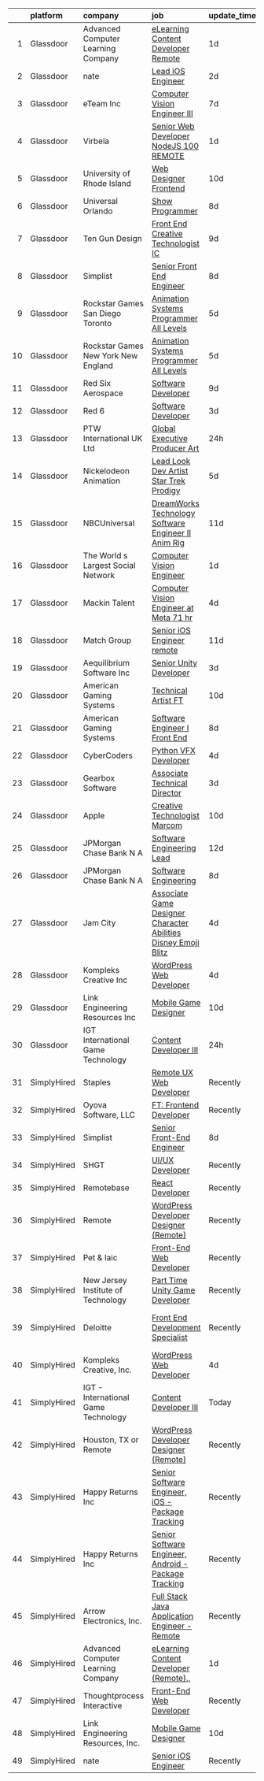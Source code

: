 

|    | platform    | company                               | job                                                                                                                                                                                                                                                                                                                                                                                                                                                                                                                                                                                                                                                                                                                                                                                                                                                                                                                                                                                                                                                                                                                                                                                                                                                                                                                                                           | update_time   | location                          |
|---:|:------------|:--------------------------------------|:--------------------------------------------------------------------------------------------------------------------------------------------------------------------------------------------------------------------------------------------------------------------------------------------------------------------------------------------------------------------------------------------------------------------------------------------------------------------------------------------------------------------------------------------------------------------------------------------------------------------------------------------------------------------------------------------------------------------------------------------------------------------------------------------------------------------------------------------------------------------------------------------------------------------------------------------------------------------------------------------------------------------------------------------------------------------------------------------------------------------------------------------------------------------------------------------------------------------------------------------------------------------------------------------------------------------------------------------------------------|:--------------|:----------------------------------|
|  1 | Glassdoor   | Advanced Computer Learning Company    | [eLearning Content Developer  Remote   ](https://www.glassdoor.com/partner/jobListing.htm?pos=107&ao=1136043&s=58&guid=00000181999ecc8db5a8de938fff6e73&src=GD_JOB_AD&t=SR&vt=w&ea=1&cs=1_91086695&cb=1656139730404&jobListingId=1007959320343&jrtk=3-0-1g6cptj5jkbkj801-1g6cptj66k25a800-00f7b1387dfbb78e-)                                                                                                                                                                                                                                                                                                                                                                                                                                                                                                                                                                                                                                                                                                                                                                                                                                                                                                                                                                                                                                                  | 1d            | Remote                            |
|  2 | Glassdoor   | nate                                  | [Lead iOS Engineer](https://www.glassdoor.com/partner/jobListing.htm?pos=125&ao=1136043&s=58&guid=00000181999ecc8db5a8de938fff6e73&src=GD_JOB_AD&t=SR&vt=w&cs=1_41795388&cb=1656139730406&jobListingId=1007956975997&jrtk=3-0-1g6cptj5jkbkj801-1g6cptj66k25a800-06526f89c955daa9-)                                                                                                                                                                                                                                                                                                                                                                                                                                                                                                                                                                                                                                                                                                                                                                                                                                                                                                                                                                                                                                                                            | 2d            | New York, NY                      |
|  3 | Glassdoor   | eTeam Inc                             | [Computer Vision Engineer III](https://www.glassdoor.com/partner/jobListing.htm?pos=121&ao=1136043&s=58&guid=00000181999ecc8db5a8de938fff6e73&src=GD_JOB_AD&t=SR&vt=w&cs=1_a6db9d21&cb=1656139730405&jobListingId=1007947548333&jrtk=3-0-1g6cptj5jkbkj801-1g6cptj66k25a800-ea5978644491911a-)                                                                                                                                                                                                                                                                                                                                                                                                                                                                                                                                                                                                                                                                                                                                                                                                                                                                                                                                                                                                                                                                 | 7d            | Menlo Park, CA                    |
|  4 | Glassdoor   | Virbela                               | [Senior Web Developer   NodeJS  100  REMOTE ](https://www.glassdoor.com/partner/jobListing.htm?pos=108&ao=1136043&s=58&guid=00000181999ecc8db5a8de938fff6e73&src=GD_JOB_AD&t=SR&vt=w&cs=1_db657e86&cb=1656139730404&jobListingId=1007959576278&jrtk=3-0-1g6cptj5jkbkj801-1g6cptj66k25a800-e0a7dd07c48b0da5-)                                                                                                                                                                                                                                                                                                                                                                                                                                                                                                                                                                                                                                                                                                                                                                                                                                                                                                                                                                                                                                                  | 1d            | Houston, TX                       |
|  5 | Glassdoor   | University of Rhode Island            | [Web Designer   Frontend](https://www.glassdoor.com/partner/jobListing.htm?pos=113&ao=1136043&s=58&guid=00000181999ecc8db5a8de938fff6e73&src=GD_JOB_AD&t=SR&vt=w&cs=1_0280cd28&cb=1656139730404&jobListingId=1007939185950&jrtk=3-0-1g6cptj5jkbkj801-1g6cptj66k25a800-cec50dc6a3bfc729-)                                                                                                                                                                                                                                                                                                                                                                                                                                                                                                                                                                                                                                                                                                                                                                                                                                                                                                                                                                                                                                                                      | 10d           | Kingston, RI                      |
|  6 | Glassdoor   | Universal Orlando                     | [Show Programmer](https://www.glassdoor.com/partner/jobListing.htm?pos=124&ao=1136043&s=58&guid=00000181999ecc8db5a8de938fff6e73&src=GD_JOB_AD&t=SR&vt=w&cs=1_da0aa146&cb=1656139730406&jobListingId=1007945787954&jrtk=3-0-1g6cptj5jkbkj801-1g6cptj66k25a800-023952f04ab6a153-)                                                                                                                                                                                                                                                                                                                                                                                                                                                                                                                                                                                                                                                                                                                                                                                                                                                                                                                                                                                                                                                                              | 8d            | Orlando, FL                       |
|  7 | Glassdoor   | Ten Gun Design                        | [Front End Creative Technologist  IC ](https://www.glassdoor.com/partner/jobListing.htm?pos=114&ao=1136043&s=58&guid=00000181999ecc8db5a8de938fff6e73&src=GD_JOB_AD&t=SR&vt=w&ea=1&cs=1_7ac87fad&cb=1656139730404&jobListingId=1007941488320&jrtk=3-0-1g6cptj5jkbkj801-1g6cptj66k25a800-e8ce92e533f185db-)                                                                                                                                                                                                                                                                                                                                                                                                                                                                                                                                                                                                                                                                                                                                                                                                                                                                                                                                                                                                                                                    | 9d            | Seattle, WA                       |
|  8 | Glassdoor   | Simplist                              | [Senior Front End Engineer](https://www.glassdoor.com/partner/jobListing.htm?pos=116&ao=1136043&s=58&guid=00000181999ecc8db5a8de938fff6e73&src=GD_JOB_AD&t=SR&vt=w&ea=1&cs=1_55231c88&cb=1656139730405&jobListingId=1007945571517&jrtk=3-0-1g6cptj5jkbkj801-1g6cptj66k25a800-75bb4710fd1ef481-)                                                                                                                                                                                                                                                                                                                                                                                                                                                                                                                                                                                                                                                                                                                                                                                                                                                                                                                                                                                                                                                               | 8d            | New York, NY                      |
|  9 | Glassdoor   | Rockstar Games San Diego   Toronto    | [Animation Systems Programmer  All Levels ](https://www.glassdoor.com/partner/jobListing.htm?pos=117&ao=1136043&s=58&guid=00000181999ecc8db5a8de938fff6e73&src=GD_JOB_AD&t=SR&vt=w&cs=1_aceb3b9e&cb=1656139730405&jobListingId=1007950728719&jrtk=3-0-1g6cptj5jkbkj801-1g6cptj66k25a800-9e931be0e57cc988-)                                                                                                                                                                                                                                                                                                                                                                                                                                                                                                                                                                                                                                                                                                                                                                                                                                                                                                                                                                                                                                                    | 5d            | Carlsbad, CA                      |
| 10 | Glassdoor   | Rockstar Games New York   New England | [Animation Systems Programmer  All Levels ](https://www.glassdoor.com/partner/jobListing.htm?pos=112&ao=1136043&s=58&guid=00000181999ecc8db5a8de938fff6e73&src=GD_JOB_AD&t=SR&vt=w&cs=1_0fa9d9f2&cb=1656139730404&jobListingId=1007950075293&jrtk=3-0-1g6cptj5jkbkj801-1g6cptj66k25a800-c95ba7cadc853e58-)                                                                                                                                                                                                                                                                                                                                                                                                                                                                                                                                                                                                                                                                                                                                                                                                                                                                                                                                                                                                                                                    | 5d            | Manhattan                         |
| 11 | Glassdoor   | Red Six Aerospace                     | [Software Developer](https://www.glassdoor.com/partner/jobListing.htm?pos=122&ao=1136043&s=58&guid=00000181999ecc8db5a8de938fff6e73&src=GD_JOB_AD&t=SR&vt=w&cs=1_08ea8014&cb=1656139730405&jobListingId=1007942841251&jrtk=3-0-1g6cptj5jkbkj801-1g6cptj66k25a800-d9493599b9a06e8e-)                                                                                                                                                                                                                                                                                                                                                                                                                                                                                                                                                                                                                                                                                                                                                                                                                                                                                                                                                                                                                                                                           | 9d            | Orlando, FL                       |
| 12 | Glassdoor   | Red 6                                 | [Software Developer](https://www.glassdoor.com/partner/jobListing.htm?pos=101&ao=1110586&s=58&guid=00000181999ecc8db5a8de938fff6e73&src=GD_JOB_AD&t=SR&vt=w&ea=1&cs=1_0a4c3761&cb=1656139730403&jobListingId=1007954506966&cpc=14D5209370AEC984&jrtk=3-0-1g6cptj5jkbkj801-1g6cptj66k25a800-5c4ab0b83e9db3fd--6NYlbfkN0BKgzQyzTF1Q9mOsR1amaS-juVGLjHt5Cdom-gEF9y-xS0Vel0hhr33OUoAFojkZTzCCxyAhIwoQ3SKk3r6crmKD9iTbnHnckuIkOAw5our6bD3BudqyrmfNQD5cy0RhvJxJo-ysTYFanxeGh09IpdfdRulBhDWqkk0Jq2ImeYR9SWRM0iCMeUKtOM3fPJzZTpwb6-BSE3N4fvleV8FRRJzSffLeNsIJyJtbeETxJ-hLjAzaRYLg-6czMMy-heOTX2pZrBfzrB21vjhn-XCKTTRpyrPNq0cGVQ_YMKa99uOTW9pWv8btXjTXsZ8iQgjSO3DiOfJXTid89CRWcLEbAb0bET-vnqitzRJbF8PtIkrVPmYru4rJj7w7j83wYxJtVlB-AdSmDGSUyJ02AXDXnezDDyZamCHueOPzLMtIp6P5G-KkedmlpZ4cyRzY2jP47fBzsWcIkv0j9c7zLV9wIEvc80TeSo6bQSvquxUHLhFjbmuFsTsTOZARuU6SpK80AYu3ozF3dV12g%3D%3D)                                                                                                                                                                                                                                                                                                                                                                                                                                                                                     | 3d            | Orlando, FL                       |
| 13 | Glassdoor   | PTW International UK Ltd              | [Global Executive Producer   Art](https://www.glassdoor.com/partner/jobListing.htm?pos=130&ao=1136043&s=58&guid=00000181999ecc8db5a8de938fff6e73&src=GD_JOB_AD&t=SR&vt=w&cs=1_72a7528b&cb=1656139730406&jobListingId=1007961676740&jrtk=3-0-1g6cptj5jkbkj801-1g6cptj66k25a800-009e8a390485aadf-)                                                                                                                                                                                                                                                                                                                                                                                                                                                                                                                                                                                                                                                                                                                                                                                                                                                                                                                                                                                                                                                              | 24h           | Remote                            |
| 14 | Glassdoor   | Nickelodeon Animation                 | [Lead Look Dev Artist  Star Trek  Prodigy ](https://www.glassdoor.com/partner/jobListing.htm?pos=110&ao=1136043&s=58&guid=00000181999ecc8db5a8de938fff6e73&src=GD_JOB_AD&t=SR&vt=w&cs=1_bbc82c88&cb=1656139730404&jobListingId=1007950659860&jrtk=3-0-1g6cptj5jkbkj801-1g6cptj66k25a800-084bc707f801fc6a-)                                                                                                                                                                                                                                                                                                                                                                                                                                                                                                                                                                                                                                                                                                                                                                                                                                                                                                                                                                                                                                                    | 5d            | Burbank, CA                       |
| 15 | Glassdoor   | NBCUniversal                          | [DreamWorks Technology   Software Engineer II  Anim Rig](https://www.glassdoor.com/partner/jobListing.htm?pos=127&ao=1136043&s=58&guid=00000181999ecc8db5a8de938fff6e73&src=GD_JOB_AD&t=SR&vt=w&cs=1_6c4fc6a1&cb=1656139730406&jobListingId=1007936861042&jrtk=3-0-1g6cptj5jkbkj801-1g6cptj66k25a800-b75bed2f44240c69-)                                                                                                                                                                                                                                                                                                                                                                                                                                                                                                                                                                                                                                                                                                                                                                                                                                                                                                                                                                                                                                       | 11d           | Glendale, CA                      |
| 16 | Glassdoor   | The World s Largest Social Network    | [Computer Vision Engineer](https://www.glassdoor.com/partner/jobListing.htm?pos=105&ao=1110586&s=58&guid=00000181999ecc8db5a8de938fff6e73&src=GD_JOB_AD&t=SR&vt=w&cs=1_9d403fe3&cb=1656139730403&jobListingId=1007959309495&cpc=B076152010A3B66C&jrtk=3-0-1g6cptj5jkbkj801-1g6cptj66k25a800-af5dd4166af6c1f8--6NYlbfkN0DSgjPPcnEdvoK3uuxfISLALE6pB1FR7YSHOr_tSg5_QGIhoz_2VqUepdcKLBLI_zTPw6a1MlZ4HLe5NBPB_tOjd_myCJFAFz3GmxDY_pZsuUpvLW3QgJ2X7g9Fz86mkrDYH8AYS7v0116ImylpRMZ8L3XLHBZfQmAK7oTuHCcEWlr3CFOwkqw270FdoTJJD3ZZ211vKUzVSAWKMKFkJml_zLv1GEQDN2l9eH7SAqvDX23awk7EDz0GFcbHpe5KS9JLJkS4cbpA0i3MBOdTMhDCzBL1h1Irmz4vTtPq1FEoUeSqwuKwuCYfenN98mz_4YDoq4UhmpIFmsKGLLM6gSPrVYfOi1xKuS-leJ92B6wlbQzv9ol1ZfXqwPtYl8DV1VKzFIWc-Xwqbb_-Z-jfZqwgYyMWquZMqkahVlh7-81sg4HOJ48w2b8is1m0jlJbJW8EgepjPfODQgy1JT-2OisqgTT_iaq983iRMQhjw4xBiC0YjYmA9VqRrjvraHwMgncsJGXsnFB8s6BGqjOvKrXY9xgOlzlw0wxy4iqz1pLtMrqiKkRLT9z69kOq_pwFzMvqXKhtzUrJj79IxQXSBmYp)                                                                                                                                                                                                                                                                                                                                                                                                                | 1d            | Houston, TX                       |
| 17 | Glassdoor   | Mackin Talent                         | [Computer Vision Engineer at Meta  71 hr](https://www.glassdoor.com/partner/jobListing.htm?pos=115&ao=1136043&s=58&guid=00000181999ecc8db5a8de938fff6e73&src=GD_JOB_AD&t=SR&vt=w&ea=1&cs=1_0e88ab4c&cb=1656139730404&jobListingId=1007952786699&jrtk=3-0-1g6cptj5jkbkj801-1g6cptj66k25a800-ed01871f79d85aab-)                                                                                                                                                                                                                                                                                                                                                                                                                                                                                                                                                                                                                                                                                                                                                                                                                                                                                                                                                                                                                                                 | 4d            | San Diego, CA                     |
| 18 | Glassdoor   | Match Group                           | [Senior iOS Engineer  remote ](https://www.glassdoor.com/partner/jobListing.htm?pos=129&ao=1136043&s=58&guid=00000181999ecc8db5a8de938fff6e73&src=GD_JOB_AD&t=SR&vt=w&ea=1&cs=1_5da1edd0&cb=1656139730406&jobListingId=1007937986259&jrtk=3-0-1g6cptj5jkbkj801-1g6cptj66k25a800-609419e274898fe1-)                                                                                                                                                                                                                                                                                                                                                                                                                                                                                                                                                                                                                                                                                                                                                                                                                                                                                                                                                                                                                                                            | 11d           | Dallas, TX                        |
| 19 | Glassdoor   | Aequilibrium Software Inc             | [Senior Unity Developer](https://www.glassdoor.com/partner/jobListing.htm?pos=128&ao=1136043&s=58&guid=00000181999ecc8db5a8de938fff6e73&src=GD_JOB_AD&t=SR&vt=w&ea=1&cs=1_6f2aec20&cb=1656139730406&jobListingId=1007955702190&jrtk=3-0-1g6cptj5jkbkj801-1g6cptj66k25a800-6a1731a0c97aa529-)                                                                                                                                                                                                                                                                                                                                                                                                                                                                                                                                                                                                                                                                                                                                                                                                                                                                                                                                                                                                                                                                  | 3d            | Remote                            |
| 20 | Glassdoor   | American Gaming Systems               | [Technical Artist  FT ](https://www.glassdoor.com/partner/jobListing.htm?pos=126&ao=1136043&s=58&guid=00000181999ecc8db5a8de938fff6e73&src=GD_JOB_AD&t=SR&vt=w&ea=1&cs=1_af08cff3&cb=1656139730406&jobListingId=1007940482302&jrtk=3-0-1g6cptj5jkbkj801-1g6cptj66k25a800-f6394fba1e6c36af-)                                                                                                                                                                                                                                                                                                                                                                                                                                                                                                                                                                                                                                                                                                                                                                                                                                                                                                                                                                                                                                                                   | 10d           | Austin, TX                        |
| 21 | Glassdoor   | American Gaming Systems               | [Software Engineer I   Front End](https://www.glassdoor.com/partner/jobListing.htm?pos=111&ao=1136043&s=58&guid=00000181999ecc8db5a8de938fff6e73&src=GD_JOB_AD&t=SR&vt=w&ea=1&cs=1_4de9476f&cb=1656139730404&jobListingId=1007944726871&jrtk=3-0-1g6cptj5jkbkj801-1g6cptj66k25a800-15626509aaecea75-)                                                                                                                                                                                                                                                                                                                                                                                                                                                                                                                                                                                                                                                                                                                                                                                                                                                                                                                                                                                                                                                         | 8d            | Atlanta, GA                       |
| 22 | Glassdoor   | CyberCoders                           | [Python VFX Developer](https://www.glassdoor.com/partner/jobListing.htm?pos=106&ao=1110586&s=58&guid=00000181999ecc8db5a8de938fff6e73&src=GD_JOB_AD&t=SR&vt=w&ea=1&cs=1_8fdfd210&cb=1656139730404&jobListingId=1007951483285&cpc=8795CF9063CD573D&jrtk=3-0-1g6cptj5jkbkj801-1g6cptj66k25a800-e85b63ec2a4a91fe--6NYlbfkN0CpFJQzrgRR8WqXWK1qKKEqALWJw739KlKqr2H-MSI4eoBlI4EFrmor2FYZMP3muM02F11t3FVaQNQSXVdEqg5Q2_FB6Am_mATloYPx5pprrq3h5Ay6GdM3vwlx1kDh4NwGRdBTQ8POExjvNAlkX2sA8s-jUoQHYjoC3yK2ftfJgA9RQFn0mmJSC7ztbJ1QNVXnXATjgbifRZDyE5Sv5NUtgrm-IcIo4ioDpEO2Csmpfp6J4PffOmNy42ADTfpzM2mKjgSHaO_3v48SkAh_yrKxYjldQ7w85xNx0UsHdmmeioFef8_Fl-7lsch6mXL1_9LBXQHYe5X_9AaFPZ6n2TuYlcjV4cYbyuQDa1UDyz6tSmactn7k_kTTHa8f_q-k2MPmk6Yg5MDwmhc86dZZJ6wHVJNmCTB3RCkJZTNtqjDrltmld2xXBGQBk6EvucMySWgV2C1x9Rs8vTQ0wYWdDeN_d5tQLhDiuvsfZBHJlA7Qbh13TB2GXKbNSpPuTqRy7pX2wFAn0X-AliN6GUWq6e1rcLgI76U_sBLhHyvJ0L5TtGOFwYFjQ4gGOxYg8F1eo2D4BuCD47UjetQjD9mHD4E_KZvZ7k4fF0vmAbDDeiVfcPGv8ckUPBUNrSVyA15qgcR5G7tj03lXx5pXdIMkQW_3YVstFC0L-isGJYgfmU72maRXxnnUcrYjjSHY9u-HLIXJHfqwmZi2HAElT8NteNpOM-CNbikdd1wyhvqIG8kymwssefSHaOb7LzUWykcl_4JOwbudG3BNzmifUInwQuMZ73snO7t-HdLgoG2kQJTkXDGRdmVIQRP3OoxeE2EFE06KDdteQkXxwoondbRHJsfgJa7UGJ_MLVvTDf4Qzh8-EPr-DCSHG6nwpkmazWuywZheExN_funO8Zm1cJhPMWzbvwztYiqRN0-3m36IghKvPaKILl65QeqUZiQTz8AlrISaKegLXhCd4eJhToJEJJuopx4hQZcD-ok%3D) | 4d            | Burbank, CA                       |
| 23 | Glassdoor   | Gearbox Software                      | [Associate Technical Director](https://www.glassdoor.com/partner/jobListing.htm?pos=118&ao=1136043&s=58&guid=00000181999ecc8db5a8de938fff6e73&src=GD_JOB_AD&t=SR&vt=w&ea=1&cs=1_b8fd4ded&cb=1656139730405&jobListingId=1007953680285&jrtk=3-0-1g6cptj5jkbkj801-1g6cptj66k25a800-a02fb64251882bda-)                                                                                                                                                                                                                                                                                                                                                                                                                                                                                                                                                                                                                                                                                                                                                                                                                                                                                                                                                                                                                                                            | 3d            | Frisco, TX                        |
| 24 | Glassdoor   | Apple                                 | [Creative Technologist  Marcom](https://www.glassdoor.com/partner/jobListing.htm?pos=120&ao=1136043&s=58&guid=00000181999ecc8db5a8de938fff6e73&src=GD_JOB_AD&t=SR&vt=w&cs=1_191edcab&cb=1656139730405&jobListingId=1007938949290&jrtk=3-0-1g6cptj5jkbkj801-1g6cptj66k25a800-7a6b009faed7eea5-)                                                                                                                                                                                                                                                                                                                                                                                                                                                                                                                                                                                                                                                                                                                                                                                                                                                                                                                                                                                                                                                                | 10d           | Cupertino, CA                     |
| 25 | Glassdoor   | JPMorgan Chase Bank  N A              | [Software Engineering Lead](https://www.glassdoor.com/partner/jobListing.htm?pos=123&ao=1136043&s=58&guid=00000181999ecc8db5a8de938fff6e73&src=GD_JOB_AD&t=SR&vt=w&cs=1_664bdf06&cb=1656139730406&jobListingId=1007934794889&jrtk=3-0-1g6cptj5jkbkj801-1g6cptj66k25a800-720b18d72907ce56-)                                                                                                                                                                                                                                                                                                                                                                                                                                                                                                                                                                                                                                                                                                                                                                                                                                                                                                                                                                                                                                                                    | 12d           | New York, NY                      |
| 26 | Glassdoor   | JPMorgan Chase Bank  N A              | [Software Engineering](https://www.glassdoor.com/partner/jobListing.htm?pos=119&ao=1136043&s=58&guid=00000181999ecc8db5a8de938fff6e73&src=GD_JOB_AD&t=SR&vt=w&cs=1_753715c7&cb=1656139730405&jobListingId=1007946070682&jrtk=3-0-1g6cptj5jkbkj801-1g6cptj66k25a800-1a2aaae1039d2b52-)                                                                                                                                                                                                                                                                                                                                                                                                                                                                                                                                                                                                                                                                                                                                                                                                                                                                                                                                                                                                                                                                         | 8d            | Columbus, OH                      |
| 27 | Glassdoor   | Jam City                              | [Associate Game Designer   Character Abilities  Disney Emoji Blitz ](https://www.glassdoor.com/partner/jobListing.htm?pos=109&ao=1136043&s=58&guid=00000181999ecc8db5a8de938fff6e73&src=GD_JOB_AD&t=SR&vt=w&ea=1&cs=1_8e92cdb8&cb=1656139730404&jobListingId=1007952602160&jrtk=3-0-1g6cptj5jkbkj801-1g6cptj66k25a800-9823afbd29164a58-)                                                                                                                                                                                                                                                                                                                                                                                                                                                                                                                                                                                                                                                                                                                                                                                                                                                                                                                                                                                                                      | 4d            | Burbank, CA                       |
| 28 | Glassdoor   | Kompleks Creative  Inc                | [WordPress Web Developer](https://www.glassdoor.com/partner/jobListing.htm?pos=103&ao=1110586&s=58&guid=00000181999ecc8db5a8de938fff6e73&src=GD_JOB_AD&t=SR&vt=w&ea=1&cs=1_e14eb8be&cb=1656139730403&jobListingId=1007951949433&cpc=1CBFC3E34E2A31FF&jrtk=3-0-1g6cptj5jkbkj801-1g6cptj66k25a800-cef96cb07a6042ad--6NYlbfkN0A953Z9EfJZc5Z9y7Wb0NkuJO-5BBnqXCJSieP3bN3oTyWSkGfeYf5lmPyfU-514IfpBeZHRISIo9xWzo8xvUYx1nm89SlsLSKyfGTYseTcN4e7tm4WcDq35SmVIvxfVjZabQ3yfUl_J9e6O4pb2UEyNc-rsBk0ocIFuGB0ugd_edtk3p3vnbqNuhPYH9wQMaTnuZBHqO5b5BjtnZ_IhmgLOz73Lndf5pUtDV6g-7kfPu0eY4GETwSkQv_xHbQWFupqqReZTanaNK_-ODpF4jp8aPdSDCYVcQOT9rO4bTYIiwvCxJ7dyis9DmNGlBT6Br36QX3iTk61MYKBhV2GNRAjST0XDjvUVHOp05MpKy5snvpR2ym3RDwBFsW3h7U9fUXquKhFlshuLg246I4sbWmPPHsjHNNvnvmYC8-vliu7U7XvKyNrdllfMOVOgZ9ZVsdnAXtFwXoAVrbf-T1e80tYkoyWctAn5DbPCBQHrY7bjqMkxr_Zwcs4PhBAA-9QVTQ%3D)                                                                                                                                                                                                                                                                                                                                                                                                                                                                                              | 4d            | Durham, NC                        |
| 29 | Glassdoor   | Link Engineering Resources  Inc       | [Mobile Game Designer](https://www.glassdoor.com/partner/jobListing.htm?pos=104&ao=1110586&s=58&guid=00000181999ecc8db5a8de938fff6e73&src=GD_JOB_AD&t=SR&vt=w&cs=1_bc1b2211&cb=1656139730403&jobListingId=1007940009417&cpc=C63BD00756FD6F58&jrtk=3-0-1g6cptj5jkbkj801-1g6cptj66k25a800-7b38c36edea65596--6NYlbfkN0DK2C-pmrF0sqrfJr4Li3c4X7YMnrkXddQXZaL_6xg-NZtklDZSx_yiPocXKeJyu8GXZBF6iHTzcqxoh5YfXOzapaowrEFcW0Wvv5P3l-zCcOsePFDIEXLcVnyoePoRFk5P_6JWgwML8Yo4BphEmn5W_K6bLP7l7bh3xDbq9jrYvV_pUyYrzEJ9CAXXKr6a9FQOlXbfE2KQmn63rMX7covvioIpJnU0H97PVFY5A1oJPtMZSg8HFZaxlol0wvKU0udgbkID-B19a-v8sbfEQDbPdIR5NUcMb4gWwsSIe2IGUb-Tx6WeU6z0MtHXWgkT4k8jseawbxeJESTYbf6I1LNlaaVc_5HlGyQZjN_3NKlXQ1NmnnsPXRW330dY0_vIPZmnsw2XvNQo5sk80kDCGRoXAlRjTeRHEDRNk3oBG0go_zDJC7GUcXzQh5lYDG8yJMuMswuWB73X5fdbuNnnSTpKowloJ7t8WjyafiPLqXdTH0IFRS0Kxk8rBVehHgeKrrWcUo7ocLVFMIaB5rphfhHUakSpqCzlTt6z1C_20dOt9FJI9sVl9Xrs9T0FyG7PPv5I58O1hc-hxRY79Mj8dC2FlV2NIhTkFS8%3D)                                                                                                                                                                                                                                                                                                                                                                                                      | 10d           | Philadelphia, PA                  |
| 30 | Glassdoor   | IGT   International Game Technology   | [Content Developer III](https://www.glassdoor.com/partner/jobListing.htm?pos=102&ao=1110586&s=58&guid=00000181999ecc8db5a8de938fff6e73&src=GD_JOB_AD&t=SR&vt=w&ea=1&cs=1_75fa167c&cb=1656139730403&jobListingId=1007962647974&cpc=3DB599BF2F4828F0&jrtk=3-0-1g6cptj5jkbkj801-1g6cptj66k25a800-8c6107e615ce4753--6NYlbfkN0C3FGiAGKMufg06vyvXEyGw-21Rz5inohOPof25eO8swrw6TWRIst41YXjqp7YQq94oWWkulc5ELdcYCsP96_tyf82kZLlNtSjNaR7vHiKx0LJ_AMEbxbHOXdLKzUPr6jnd9dq-sR0_vFAiz_bHpo_sdosXgqEjxOG12oiew8Wi-0p0vlwVoBBq_c728f0c7Fu4vSVsJ2g2KFMocXKhiTqikazxDxZko0pCp6WfLnGnZi0oHMueyAYkNMt9jUu6ug2H_l-Uw-i8MlwMiNysdZTzWHAbdCtCa5Nkanf0kQOQlnHs2YyRV4phnDocUzopI1JVsgWiiSYqdxzSTcMa15nPZhHn-zmnei3lQl1vFrVvHChevB6Qr75800IU9g7THkN_seONc3irOeztWxLN_MypdU8WJfFf8J_O5hOmgvDX72rBq3rPEK-8BCPCP6yJsVloEaYlXD27PJyN4qZph1nM4TBmlMNSm4ICCi2GL1gew-wdvTQfYGB3EL4fscQflyaDWVScXhnYxA%3D%3D)                                                                                                                                                                                                                                                                                                                                                                                                                                                                                  | 24h           | Missouri                          |
| 31 | SimplyHired | Staples                               | [Remote UX Web Developer](https://www.simplyhired.com/job/qoN-yBybZLaa-NXFB73h__pu2frHfNQUzdSulZLAhRNsC00MkfAgtg?q=animation+developer)                                                                                                                                                                                                                                                                                                                                                                                                                                                                                                                                                                                                                                                                                                                                                                                                                                                                                                                                                                                                                                                                                                                                                                                                                       | Recently      | United States                     |
| 32 | SimplyHired | Oyova Software, LLC                   | [FT: Frontend Developer](https://www.simplyhired.com/job/ZAnt8UfTlaSttmFx99g8nG5BGNrVm5Hn2GapL-EdihTIVYH9R56bcg?q=animation+developer)                                                                                                                                                                                                                                                                                                                                                                                                                                                                                                                                                                                                                                                                                                                                                                                                                                                                                                                                                                                                                                                                                                                                                                                                                        | Recently      | Jacksonville, FL                  |
| 33 | SimplyHired | Simplist                              | [Senior Front-End Engineer](https://www.simplyhired.com/job/9x49e0yn0gbYG_P4Yhd9EOTpBtPLM3ogK7XH6WOohQL_xNTwOM7hfw?q=animation+developer)                                                                                                                                                                                                                                                                                                                                                                                                                                                                                                                                                                                                                                                                                                                                                                                                                                                                                                                                                                                                                                                                                                                                                                                                                     | 8d            | New York, NY                      |
| 34 | SimplyHired | SHGT                                  | [UI/UX Developer](https://www.simplyhired.com/job/yeebKV9-qHmgggcHMTZszhZQ5R9f8OIDQsApgPbUurgTVLbSSXjPRg?q=animation+developer)                                                                                                                                                                                                                                                                                                                                                                                                                                                                                                                                                                                                                                                                                                                                                                                                                                                                                                                                                                                                                                                                                                                                                                                                                               | Recently      | Providence, RI                    |
| 35 | SimplyHired | Remotebase                            | [React Developer](https://www.simplyhired.com/job/ld6TNVdESPm10EhPZOY2CAZ-jIWI8guBJyi5U4oNa9yu-qrl1oPzxw?q=animation+developer)                                                                                                                                                                                                                                                                                                                                                                                                                                                                                                                                                                                                                                                                                                                                                                                                                                                                                                                                                                                                                                                                                                                                                                                                                               | Recently      | United States                     |
| 36 | SimplyHired | Remote                                | [WordPress Developer Designer (Remote)](https://www.simplyhired.com/job/vCmXXL4JGKGV5eNVuHA7oB8PSm-NsHdC9WQISU8OzQ6fl4_GaHZp9A?q=animation+developer)                                                                                                                                                                                                                                                                                                                                                                                                                                                                                                                                                                                                                                                                                                                                                                                                                                                                                                                                                                                                                                                                                                                                                                                                         | Recently      | United States                     |
| 37 | SimplyHired | Pet & Iaic                            | [Front-End Web Developer](https://www.simplyhired.com/job/02oKVK_ERfsfJv8TuU5z3vHqpDIww3HeFzngKOP2fenT9n6n3qY9dA?q=animation+developer)                                                                                                                                                                                                                                                                                                                                                                                                                                                                                                                                                                                                                                                                                                                                                                                                                                                                                                                                                                                                                                                                                                                                                                                                                       | Recently      | Raleigh, NC                       |
| 38 | SimplyHired | New Jersey Institute of Technology    | [Part Time Unity Game Developer](https://www.simplyhired.com/job/4iV7aF0p1zq3CbN9gtZfzcIzRLob5_BoljlGnKSuDs9p8YERErxAfQ?q=animation+developer)                                                                                                                                                                                                                                                                                                                                                                                                                                                                                                                                                                                                                                                                                                                                                                                                                                                                                                                                                                                                                                                                                                                                                                                                                | Recently      | Newark, NJ                        |
| 39 | SimplyHired | Deloitte                              | [Front End Development Specialist](https://www.simplyhired.com/job/vYLgzfBMy8_-HriteK5uH_W91MOcZjgQ2mgemq1kU0dDaP2CusUu6Q?q=animation+developer)                                                                                                                                                                                                                                                                                                                                                                                                                                                                                                                                                                                                                                                                                                                                                                                                                                                                                                                                                                                                                                                                                                                                                                                                              | Recently      | Lexington Park, MD +119 locations |
| 40 | SimplyHired | Kompleks Creative, Inc.               | [WordPress Web Developer](https://www.simplyhired.com/job/clnU0xKRTuyyk7JggZg0IBwHdHfUMCCZGAiMCCFsrsUE36YbcxMH2Q?q=animation+developer)                                                                                                                                                                                                                                                                                                                                                                                                                                                                                                                                                                                                                                                                                                                                                                                                                                                                                                                                                                                                                                                                                                                                                                                                                       | 4d            | Durham, NC                        |
| 41 | SimplyHired | IGT - International Game Technology   | [Content Developer III](https://www.simplyhired.com/job/9LqB7aYcEgRVYYJf8ac5NIMD3jYihqNzolBW6Np7N5THFExnT2QxDQ?q=animation+developer)                                                                                                                                                                                                                                                                                                                                                                                                                                                                                                                                                                                                                                                                                                                                                                                                                                                                                                                                                                                                                                                                                                                                                                                                                         | Today         | Missouri                          |
| 42 | SimplyHired | Houston, TX or Remote                 | [WordPress Developer Designer (Remote)](https://www.simplyhired.com/job/h5NIRqnG6nzwtBLlFlrT64773r4CAOGZWfW6vATD8Z8CzAc7NchDIg?q=animation+developer)                                                                                                                                                                                                                                                                                                                                                                                                                                                                                                                                                                                                                                                                                                                                                                                                                                                                                                                                                                                                                                                                                                                                                                                                         | Recently      | The Woodlands, TX                 |
| 43 | SimplyHired | Happy Returns Inc                     | [Senior Software Engineer, iOS - Package Tracking](https://www.simplyhired.com/job/ZI23iTIfMdHDEGSvRCHCfmjQvrnM8J1-NMq0d7JV67OISJp5acdGxA?q=animation+developer)                                                                                                                                                                                                                                                                                                                                                                                                                                                                                                                                                                                                                                                                                                                                                                                                                                                                                                                                                                                                                                                                                                                                                                                              | Recently      | Remote                            |
| 44 | SimplyHired | Happy Returns Inc                     | [Senior Software Engineer, Android - Package Tracking](https://www.simplyhired.com/job/6GXLNOa9rafva-lYOViUArPUI1_qaAyGSDPh_1GL8XgjSXk_YVMk4w?q=animation+developer)                                                                                                                                                                                                                                                                                                                                                                                                                                                                                                                                                                                                                                                                                                                                                                                                                                                                                                                                                                                                                                                                                                                                                                                          | Recently      | Remote                            |
| 45 | SimplyHired | Arrow Electronics, Inc.               | [Full Stack Java Application Engineer - Remote](https://www.simplyhired.com/job/aFZv3HTQn7-fPHQ3CSZUlsHRgsYO8Rq3xXMiN6COCfszFJwRvKxruw?q=animation+developer)                                                                                                                                                                                                                                                                                                                                                                                                                                                                                                                                                                                                                                                                                                                                                                                                                                                                                                                                                                                                                                                                                                                                                                                                 | Recently      | Londonderry, NH                   |
| 46 | SimplyHired | Advanced Computer Learning Company    | [eLearning Content Developer (Remote).,](https://www.simplyhired.com/job/MpCoqq28q4KK2qnDwjtFO_5464g_ixgpL2MGdR5y_r9gphgwxLG1ug?q=animation+developer)                                                                                                                                                                                                                                                                                                                                                                                                                                                                                                                                                                                                                                                                                                                                                                                                                                                                                                                                                                                                                                                                                                                                                                                                        | 1d            | Remote                            |
| 47 | SimplyHired | Thoughtprocess Interactive            | [Front-End Web Developer](https://www.simplyhired.com/job/lb0LrEmJuu-febCtCDvKUu2SKeX2KrxDZ5wUbtHaxXSmTUy-rb90nQ?q=animation+developer)                                                                                                                                                                                                                                                                                                                                                                                                                                                                                                                                                                                                                                                                                                                                                                                                                                                                                                                                                                                                                                                                                                                                                                                                                       | Recently      | St. Louis, MO                     |
| 48 | SimplyHired | Link Engineering Resources, Inc.      | [Mobile Game Designer](https://www.simplyhired.com/job/GZau4aVrCofaHJnK72Hwsp9-DnxWNfUvHz6mfMyiCrcDxzdMIkoesg?q=animation+developer)                                                                                                                                                                                                                                                                                                                                                                                                                                                                                                                                                                                                                                                                                                                                                                                                                                                                                                                                                                                                                                                                                                                                                                                                                          | 10d           | Philadelphia, PA                  |
| 49 | SimplyHired | nate                                  | [Senior iOS Engineer](https://www.simplyhired.com/job/TzV8SGb3bkbn03ThPPk6rUu5cF-cz6SELOhcndLorVkXm6BcArU_rQ?q=animation+developer)                                                                                                                                                                                                                                                                                                                                                                                                                                                                                                                                                                                                                                                                                                                                                                                                                                                                                                                                                                                                                                                                                                                                                                                                                           | Recently      | New York, NY                      |